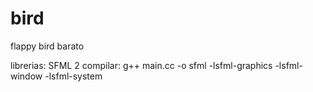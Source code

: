 # bird
flappy bird barato

librerias:
  SFML 2
compilar:
  g++ main.cc -o sfml -lsfml-graphics -lsfml-window -lsfml-system
